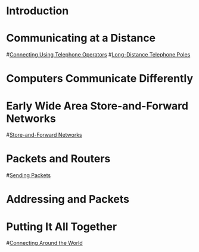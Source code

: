 #  Introduction
#  Communicating at a Distance
#[Connecting Using Telephone Operators](../sketchnote/Distance_Comm.png)
#[Long-Distance Telephone Poles](../photos/telephone_pole_photo.jpg.png)
#  Computers Communicate Differently
#  Early Wide Area Store-and-Forward Networks
#[Store-and-Forward Networks](../sketchnote/Store_Fwd.png)
#  Packets and Routers
#[Sending Packets](../sketchnote/Packets.png)
#  Addressing and Packets
#  Putting It All Together
#[Connecting Around the World](../sketchnote/Conn_around_world_HOP.png)
